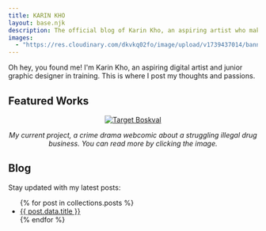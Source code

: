 ```yaml
---
title: KARIN KHO
layout: base.njk
description: The official blog of Karin Kho, an aspiring artist who makes comics and talks about things.
images:
  - "https://res.cloudinary.com/dkvkq02fo/image/upload/v1739437014/banner_500x90px_spbpef.webp"
---
```


Oh hey, you found me! I'm Karin Kho, an aspiring digital artist and junior graphic designer in training. This is where I post my thoughts and passions.

## Featured Works
<div style="text-align: center;">
  <a href="https://targetboskval.webcomic.ws">
    <img src="https://res.cloudinary.com/dkvkq02fo/image/upload/v1739437014/banner_500x90px_spbpef.webp" alt="Target Boskval">
  </a>
  <p><em>My current project, a crime drama webcomic about a struggling illegal drug business. You can read more by clicking the image.</em></p>
</div>

## Blog
Stay updated with my latest posts:
<ul>
    {% for post in collections.posts %}
    <li><a href="{{ post.url }}">{{ post.data.title }}</a></li>
    {% endfor %}
</ul>
